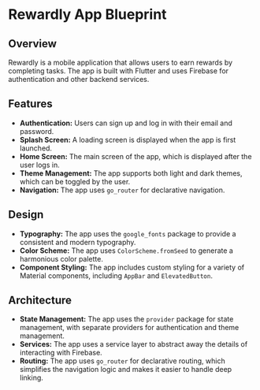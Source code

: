
# Rewardly App Blueprint

## Overview

Rewardly is a mobile application that allows users to earn rewards by completing tasks. The app is built with Flutter and uses Firebase for authentication and other backend services.

## Features

*   **Authentication:** Users can sign up and log in with their email and password.
*   **Splash Screen:** A loading screen is displayed when the app is first launched.
*   **Home Screen:** The main screen of the app, which is displayed after the user logs in.
*   **Theme Management:** The app supports both light and dark themes, which can be toggled by the user.
*   **Navigation:** The app uses `go_router` for declarative navigation.

## Design

*   **Typography:** The app uses the `google_fonts` package to provide a consistent and modern typography.
*   **Color Scheme:** The app uses `ColorScheme.fromSeed` to generate a harmonious color palette.
*   **Component Styling:** The app includes custom styling for a variety of Material components, including `AppBar` and `ElevatedButton`.

## Architecture

*   **State Management:** The app uses the `provider` package for state management, with separate providers for authentication and theme management.
*   **Services:** The app uses a service layer to abstract away the details of interacting with Firebase.
*   **Routing:** The app uses `go_router` for declarative routing, which simplifies the navigation logic and makes it easier to handle deep linking.
